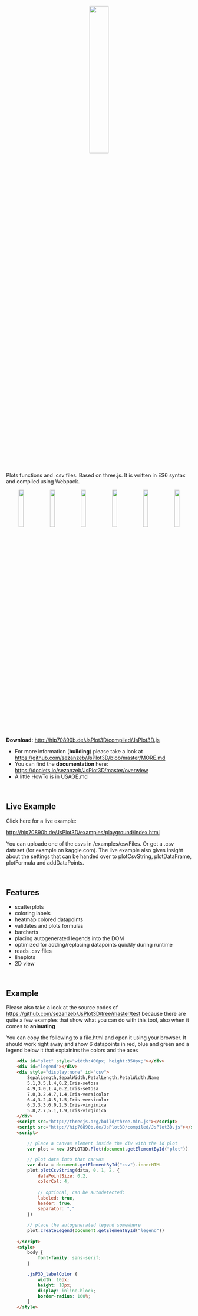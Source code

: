 <p align="center"><img width="32%" src="https://raw.githubusercontent.com/sezanzeb/JsPlot3D/master/images/title.png"/></p>

Plots functions and .csv files. Based on three.js. It is written in ES6 syntax and compiled using Webpack.

<p align="center">
    <img width="16%" src="https://raw.githubusercontent.com/sezanzeb/JsPlot3D/master/images/bar.png">
    <img width="16%" src="https://raw.githubusercontent.com/sezanzeb/JsPlot3D/master/images/line.png">
    <img width="16%" src="https://raw.githubusercontent.com/sezanzeb/JsPlot3D/master/images/barchart2.png">
    <img width="16%" src="https://raw.githubusercontent.com/sezanzeb/JsPlot3D/master/images/polygon.png">
    <img width="16%" src="https://raw.githubusercontent.com/sezanzeb/JsPlot3D/master/images/scatter.png">
    <img width="16%" src="https://raw.githubusercontent.com/sezanzeb/JsPlot3D/master/images/spatial.png">
</p>

<br/>

**Download:** http://hip70890b.de/JsPlot3D/compiled/JsPlot3D.js

- For more information (**building**) please take a look at https://github.com/sezanzeb/JsPlot3D/blob/master/MORE.md
- You can find the **documentation** here: https://doclets.io/sezanzeb/JsPlot3D/master/overwiew
- A little HowTo is in USAGE.md

<br/>

## Live Example

Click here for a live example:

http://hip70890b.de/JsPlot3D/examples/playground/index.html

You can uploade one of the csvs in /examples/csvFiles. Or get a .csv dataset (for example on kaggle.com). The live example also gives insight about the settings that can be handed over to plotCsvString, plotDataFrame, plotFormula and addDataPoints.

<br/>

## Features

- scatterplots
- coloring labels
- heatmap colored datapoints
- validates and plots formulas
- barcharts
- placing autogenerated legends into the DOM
- optimized for adding/replacing datapoints quickly during runtime
- reads .csv files
- lineplots
- 2D view

<br/>

## Example

Please also take a look at the source codes of https://github.com/sezanzeb/JsPlot3D/tree/master/test because there are quite a few examples that show what you can do with this tool, also when it comes to **animating**

You can copy the following to a file.html and open it using your browser. It should work right away and show 6 datapoints in red, blue and green and a legend below it that explainins the colors and the axes

```html
    <div id="plot" style="width:400px; height:350px;"></div>
    <div id="legend"></div>
    <div style="display:none" id="csv">
        SepalLength,SepalWidth,PetalLength,PetalWidth,Name
        5.1,3.5,1.4,0.2,Iris-setosa
        4.9,3.0,1.4,0.2,Iris-setosa
        7.0,3.2,4.7,1.4,Iris-versicolor
        6.4,3.2,4.5,1.5,Iris-versicolor
        6.3,3.3,6.0,2.5,Iris-virginica
        5.8,2.7,5.1,1.9,Iris-virginica
    </div>
    <script src="http://threejs.org/build/three.min.js"></script>
    <script src="http://hip70890b.de/JsPlot3D/compiled/JsPlot3D.js"></script>
    <script>

        // place a canvas element inside the div with the id plot
        var plot = new JSPLOT3D.Plot(document.getElementById("plot"))

        // plot data into that canvas
        var data = document.getElementById("csv").innerHTML
        plot.plotCsvString(data, 0, 1, 2, {
            dataPointSize: 0.2,
            colorCol: 4,
    
            // optional, can be autodetected:
            labeled: true,
            header: true,
            separator: ","
        })

        // place the autogenerated legend somewhere
        plot.createLegend(document.getElementById("legend"))
        
    </script>
    <style>
        body {
            font-family: sans-serif;
        }

        .jsP3D_labelColor {
            width: 10px;
            height: 10px;
            display: inline-block;
            border-radius: 100%;
        }
    </style>
```
